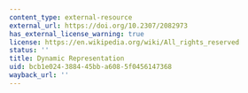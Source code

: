 ```yaml
---
content_type: external-resource
external_url: https://doi.org/10.2307/2082973
has_external_license_warning: true
license: https://en.wikipedia.org/wiki/All_rights_reserved
status: ''
title: Dynamic Representation
uid: bcb1e024-3884-45bb-a608-5f0456147368
wayback_url: ''
---
```

